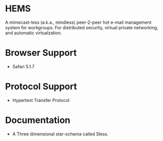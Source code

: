 HEMS
====

A mimecast-less (a.k.a., mindless) peer-2-peer hot e-mail management system for workgroups. For distributed security, virtual private networking, and automatic virtualzation.

Browser Support
====

* Safari 5.1.7

Protocol Support
====

* Hypertext Transfer Protocol

Documentation
====

* A Three dimensional star-schema called Sless.
